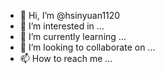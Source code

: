 - 👋 Hi, I’m @hsinyuan1120
- 👀 I’m interested in ...
- 🌱 I’m currently learning ...
- 💞️ I’m looking to collaborate on ...
- 📫 How to reach me ...

<!---
hsinyuan1120/hsinyuan1120 is a ✨ special ✨ repository because its `README.md` (this file) appears on your GitHub profile.
You can click the Preview link to take a look at your changes.
--->
